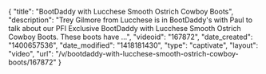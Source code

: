 {
    "title": "BootDaddy with Lucchese Smooth Ostrich Cowboy Boots",
    "description": "Trey Gilmore from Lucchese is in BootDaddy's with Paul to talk about our PFI Exclusive BootDaddy with Lucchese Smooth Ostrich Cowboy Boots. These boots have ...",
    "videoid": "167872",
    "date_created": "1400657536",
    "date_modified": "1418181430",
    "type": "captivate",
    "layout": "video",
    "url": "\/v\/bootdaddy-with-lucchese-smooth-ostrich-cowboy-boots\/167872"
}